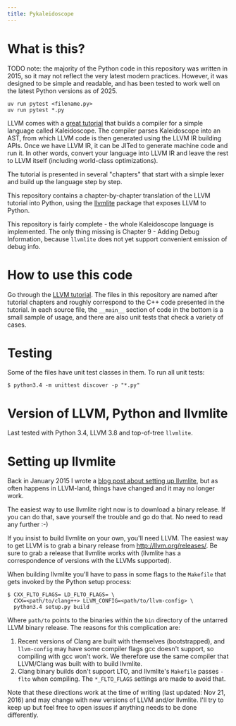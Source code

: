 ```yaml
---
title: Pykaleidoscope
---
```


# What is this?

TODO note: the majority of the Python code in this repository was written
in 2015, so it may not reflect the very latest modern practices. However,
it was designed to be simple and readable, and has been tested to work
well on the latest Python versions as of 2025.

    uv run pytest <filename.py>
    uv run pytest *.py

LLVM comes with a [great tutorial](http://llvm.org/docs/tutorial/) that
builds a compiler for a simple language called Kaleidoscope. The
compiler parses Kaleidoscope into an AST, from which LLVM code is then
generated using the LLVM IR building APIs. Once we have LLVM IR, it can
be JITed to generate machine code and run it. In other words, convert
your language into LLVM IR and leave the rest to LLVM itself (including
world-class optimizations).

The tutorial is presented in several \"chapters\" that start with a
simple lexer and build up the language step by step.

This repository contains a chapter-by-chapter translation of the LLVM
tutorial into Python, using the
[llvmlite](https://github.com/numba/llvmlite) package that exposes LLVM
to Python.

This repository is fairly complete - the whole Kaleidoscope language is
implemented. The only thing missing is Chapter 9 - Adding Debug
Information, because `llvmlite` does not yet support convenient emission
of debug info.

# How to use this code

Go through the [LLVM tutorial](http://llvm.org/docs/tutorial/). The
files in this repository are named after tutorial chapters and roughly
correspond to the C++ code presented in the tutorial. In each source
file, the `__main__` section of code in the bottom is a small sample of
usage, and there are also unit tests that check a variety of cases.

# Testing

Some of the files have unit test classes in them. To run all unit tests:

    $ python3.4 -m unittest discover -p "*.py"

# Version of LLVM, Python and llvmlite

Last tested with Python 3.4, LLVM 3.8 and top-of-tree `llvmlite`.

# Setting up llvmlite

Back in January 2015 I wrote a [blog post about setting up
llvmlite](http://eli.thegreenplace.net/2015/building-and-using-llvmlite-a-basic-example),
but as often happens in LLVM-land, things have changed and it may no
longer work.

The easiest way to use llvmlite right now is to download a binary
release. If you can do that, save yourself the trouble and go do that.
No need to read any further :-)

If you insist to build llvmlite on your own, you\'ll need LLVM. The
easiest way to get LLVM is to grab a binary release from
<http://llvm.org/releases/>. Be sure to grab a release that llvmlite
works with (llvmlite has a correspondence of versions with the LLVMs
supported).

When building llvmlite you\'ll have to pass in some flags to the
`Makefile` that gets invoked by the Python setup process:

``` shell
$ CXX_FLTO_FLAGS= LD_FLTO_FLAGS= \
  CXX=<path/to/clang++> LLVM_CONFIG=<path/to/llvm-config> \
  python3.4 setup.py build
```

Where `path/to` points to the binaries within the `bin` directory of the
untarred LLVM binary release. The reasons for this complication are:

1.  Recent versions of Clang are built with themselves (bootstrapped),
    and `llvm-config` may have some compiler flags gcc doesn\'t support,
    so compiling with gcc won\'t work. We therefore use the same
    compiler that LLVM/Clang was built with to build llvmlite.
2.  Clang binary builds don\'t support LTO, and llvmlite\'s `Makefile`
    passes `-flto` when compiling. The `*_FLTO_FLAGS` settings are made
    to avoid that.

Note that these directions work at the time of writing (last updated:
Nov 21, 2016) and may change with new versions of LLVM and/or llvmlite.
I\'ll try to keep up but feel free to open issues if anything needs to
be done differently.
